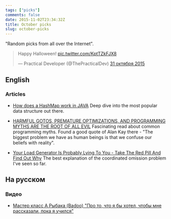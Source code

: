 ```yaml
---
tags: ["picks"]
comments: false
date: 2015-11-02T23:34:32Z
title: October picks
slug: october-picks
---
```


"Random picks from all over the Internet".

<!--more-->

<blockquote class="twitter-tweet" lang="ru"><p lang="en" dir="ltr">Happy Halloween! <a href="https://t.co/KptTZkFJX8">pic.twitter.com/KptTZkFJX8</a></p>&mdash; Practical Developer (@ThePracticalDev) <a href="https://twitter.com/ThePracticalDev/status/660584764282417152">31 октября 2015</a></blockquote>
<script async src="//platform.twitter.com/widgets.js" charset="utf-8"></script>

## English

### Articles

* [How does a HashMap work in JAVA](http://coding-geek.com/how-does-a-hashmap-work-in-java/)
  Deep dive into the most popular data structure out there.

* [HARMFUL GOTOS, PREMATURE OPTIMIZATIONS, AND PROGRAMMING MYTHS ARE THE ROOT OF ALL EVIL](https://videlalvaro.github.io/2015/02/programming-myths.html)
  Fascinating read about common programming myths. Found a good quote of Alan
  Kay there - "The biggest problem we have as human beings is that we confuse
  our beliefs with reality".

* [Your Load Generator Is Probably Lying To You - Take The Red Pill And Find Out Why](http://highscalability.com/blog/2015/10/5/your-load-generator-is-probably-lying-to-you-take-the-red-pi.html)
  The best explanation of the coordinated omission problem I've seen so far.

## На русском

### Видео

* [Мастер класс А Рыбака (Badoo) "Про то, что я бы хотел, чтобы мне рассказали, пока я учился"](https://www.youtube.com/watch?v=k_IaWe1FJ4I)
